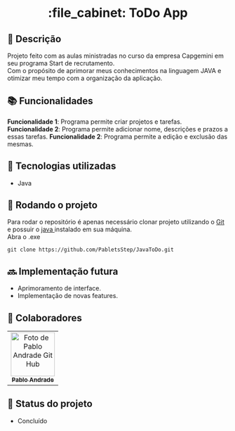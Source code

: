 <h1 align="center">:file_cabinet: ToDo App</h1>

## :memo: Descrição
Projeto feito com as aulas ministradas no curso da empresa Capgemini em seu programa Start de recrutamento.<br>
Com o propósito de aprimorar meus conhecimentos na linguagem JAVA e otimizar meu tempo com a organização da aplicação.

## :books: Funcionalidades
<b>Funcionalidade 1</b>: Programa permite criar projetos e tarefas.
<b>Funcionalidade 2</b>: Programa permite adicionar nome, descrições e prazos a essas tarefas.
<b>Funcionalidade 2</b>: Programa permite a edição e exclusão das mesmas.

## :wrench: Tecnologias utilizadas
* Java

## :rocket: Rodando o projeto
Para rodar o repositório é apenas necessário clonar projeto utilizando o <a href="https://git-scm.com/downloads">Git</a> e possuir o <a href="https://www.oracle.com/br/java/technologies/downloads/"> java </a> instalado em sua máquina.<br>
Abra o .exe
```
git clone https://github.com/PabletsStep/JavaToDo.git
```
## :soon: Implementação futura
* Aprimoramento de interface.
* Implementação de novas features.

## :handshake: Colaboradores
<table>
  <tr>
    <td align="center">
      <a href="http://github.com/pabletsstep">
        <img src="https://avatars.githubusercontent.com/u/139282386?v=4" width="100px;" alt="Foto de Pablo Andrade Git Hub"/><br>
        <sub>
          <b>Pablo Andrade</b>
        </sub>
      </a>
    </td>
  </tr>
</table>

## :dart: Status do projeto
* Concluído
